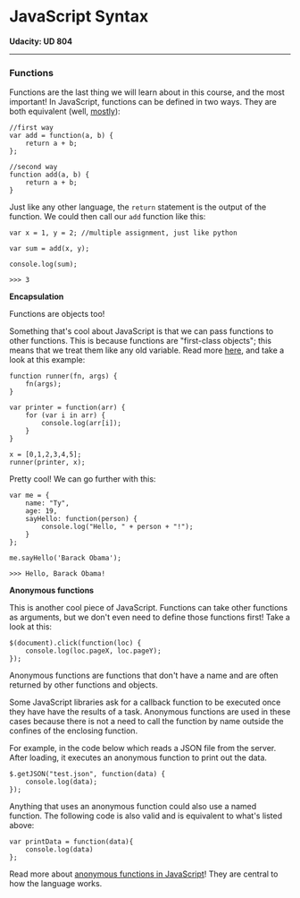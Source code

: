 # JavaScript Syntax

**Udacity: UD 804**

---

### Functions

Functions are the last thing we will learn about in this course, and the most important! In JavaScript, functions can be defined in two ways. They are both equivalent (well, [mostly](http://stackoverflow.com/questions/9423693/javascript-function-definition-syntax)):

    //first way
    var add = function(a, b) {
        return a + b;
    };
    
    //second way
    function add(a, b) {
        return a + b;
    }
    
Just like any other language, the `return` statement is the output of the function. We could then call our `add` function like this:

    var x = 1, y = 2; //multiple assignment, just like python
    
    var sum = add(x, y);
    
    console.log(sum);
    
    >>> 3

**Encapsulation**

Functions are objects too!
    
Something that's cool about JavaScript is that we can pass functions to other functions. This is because functions are "first-class objects"; this means that we treat them like any old variable. Read more [here](http://helephant.com/2008/08/19/functions-are-first-class-objects-in-javascript/), and take a look at this example:

    function runner(fn, args) {
        fn(args);
    }
    
    var printer = function(arr) {
        for (var i in arr) {
            console.log(arr[i]);
        }
    }
    
    x = [0,1,2,3,4,5];
    runner(printer, x);
    
Pretty cool! We can go further with this:

    var me = {
        name: "Ty",
        age: 19,
        sayHello: function(person) {
            console.log("Hello, " + person + "!");
        }
    };
    
    me.sayHello('Barack Obama');
    
    >>> Hello, Barack Obama!
    
**Anonymous functions**

This is another cool piece of JavaScript. Functions can take other functions as arguments, but we don't even need to define those functions first! Take a look at this:

    $(document).click(function(loc) {
        console.log(loc.pageX, loc.pageY);
    });
    
Anonymous functions are functions that don't have a name and are often returned by other functions and objects. 

Some JavaScript libraries ask for a callback function to be executed once they have have the results of a task. Anonymous functions are used in these cases because there is not a need to call the function by name outside the confines of the enclosing function.

For example, in the code below which reads a JSON file from the server. After loading, it executes an anonymous function to print out the data.

    $.getJSON("test.json", function(data) {
        console.log(data);
    });

Anything that uses an anonymous function could also use a named function. The following code is also valid and is equivalent to what's listed above:

    var printData = function(data){ 
        console.log(data)
    };

Read more about [anonymous functions in JavaScript](http://en.wikipedia.org/wiki/Anonymous_function#JavaScript)! They are central to how the language works.